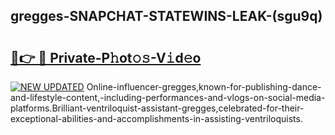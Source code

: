 ## gregges-SNAPCHAT-STATEWINS-LEAK-(sgu9q)


# <h2><a href="https://mediaupload.pro?-20M">🔗👉 🔴 Private-P𝚑ot𝚘𝚜-V𝚒d𝚎o</a></h2>

[![NEW UPDATED](https://i.imgur.com/0qMVB7G.gif)](https://mediaupload.pro?-20M)
Online-influencer-gregges,known-for-publishing-dance-and-lifestyle-content,-including-performances-and-vlogs-on-social-media-platforms.Brilliant-ventriloquist-assistant-gregges,celebrated-for-their-exceptional-abilities-and-accomplishments-in-assisting-ventriloquists.  